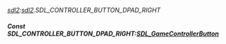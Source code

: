 _[sdl2](../../modules/sdl2/sdl2-module.md):[sdl2](../../modules/sdl2/sdl2-module.md).SDL\_CONTROLLER\_BUTTON\_DPAD\_RIGHT_
##### Const SDL\_CONTROLLER\_BUTTON\_DPAD\_RIGHT:[SDL_GameControllerButton](../../modules/sdl2/sdl2-sdl_gamecontrollerbutton.md)
